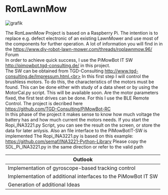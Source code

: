 # RoπLawnMow
![grafik](https://github.com/ullisun/RopiLawnMow/assets/86979044/6c603203-04eb-41f4-95ac-c69e949fea1a)


The RoπLawnMow Project is based on a Raspberry Pi. The intention is to replace e.g. defect electronic of an existing LawnMower
and use most of the components for further operation. A lot of information you will find in in the
https://www.diy-robot-lawn-mower.com/threads/roplawnmow.96/ Forum <br>
In order to achieve quick success, I use the PiMowBot IT SW http://pimowbot.tgd-consulting.de/ in this project. <br>
The SW can be obtained from TGD-Consulting http://www.tgd-consulting.de/Impressum.html.<br> In this first step I will control the brushless motors. To do this, the characteristics of the motors must be found. This can be done either with study of a data sheet or by using the MotorCal.py script. This will be available soon. Are the motor parameters fixed, the first test drives can be done. For this I use the BLE Remote Control. The project is decribed here<br>https://github.com/TGD-Consulting/PiMowBot-RC<br>
In this phase of the project it makes sense to know how much voltage the battery has and how much current the motors needs. If you start the Ropi_INA3221.py Script,
you can see the result on the screen, or store the data for later anlysis. Also an file interface to the PiMowBotIT-SW is implemented The Ropi_INA3221.py is based on this example:
https://github.com/semaf/INA3221-Python-Library
Please copy the SDL_Pi_INA3221.py in the same direction or refer to the valid path

|  Outlook|
|-----------------------------------------------------------------|
|Implementation of gyroscope-based tracking control               |
|Implementation of additional interfaces to the PiMowBot IT SW    |
|Generation of additional Ideas                                      |

